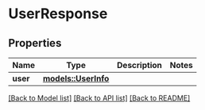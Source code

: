 # UserResponse

## Properties

Name | Type | Description | Notes
------------ | ------------- | ------------- | -------------
**user** | [**models::UserInfo**](UserInfo.md) |  | 

[[Back to Model list]](../README.md#documentation-for-models) [[Back to API list]](../README.md#documentation-for-api-endpoints) [[Back to README]](../README.md)


